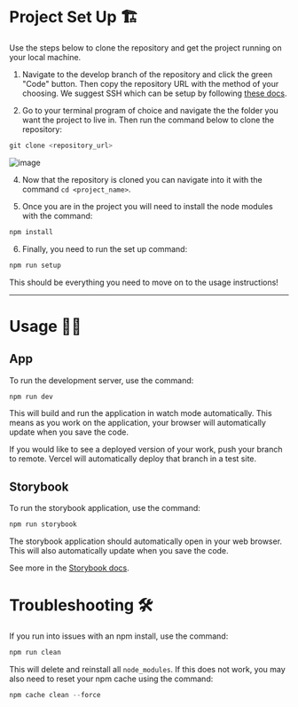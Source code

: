 # Project Set Up 🏗️

Use the steps below to clone the repository and get the project running on your local machine.

1. Navigate to the develop branch of the repository and click the green "Code" button. Then copy the repository URL with the method of your choosing. We suggest SSH which can be setup by following [these docs](https://docs.github.com/en/authentication/connecting-to-github-with-ssh).

2. Go to your terminal program of choice and navigate the the folder you want the project to live in. Then run the command below to clone the repository:

```s
git clone <repository_url>
```

![image](https://user-images.githubusercontent.com/41388783/199371149-b3154e01-59e6-45e7-8a96-319ef9f7552a.png)

4. Now that the repository is cloned you can navigate into it with the command `cd <project_name>`.

5. Once you are in the project you will need to install the node modules with the command:
```s
npm install
```
6. Finally, you need to run the set up command:
```s
npm run setup
```
This should be everything you need to move on to the usage instructions!

---

# Usage 🧑‍💻

## App

To run the development server, use the command:
```s
npm run dev
```
This will build and run the application in watch mode automatically. This means as you work on the application, your browser will automatically update when you save the code.

If you would like to see a deployed version of your work, push your branch to remote. Vercel will automatically deploy that branch in a test site. 

## Storybook

To run the storybook application, use the command:
```s
npm run storybook
```
The storybook application should automatically open in your web browser. This will also automatically update when you save the code.

See more in the [Storybook docs](https://github.com/Thenlie/Streamability/blob/main/docs/storybook.md).

# Troubleshooting 🛠️

If you run into issues with an npm install, use the command:
```s
npm run clean
```
This will delete and reinstall all `node_modules`. If this does not work, you may also need to reset your npm cache using the command:
```s
npm cache clean --force
```
